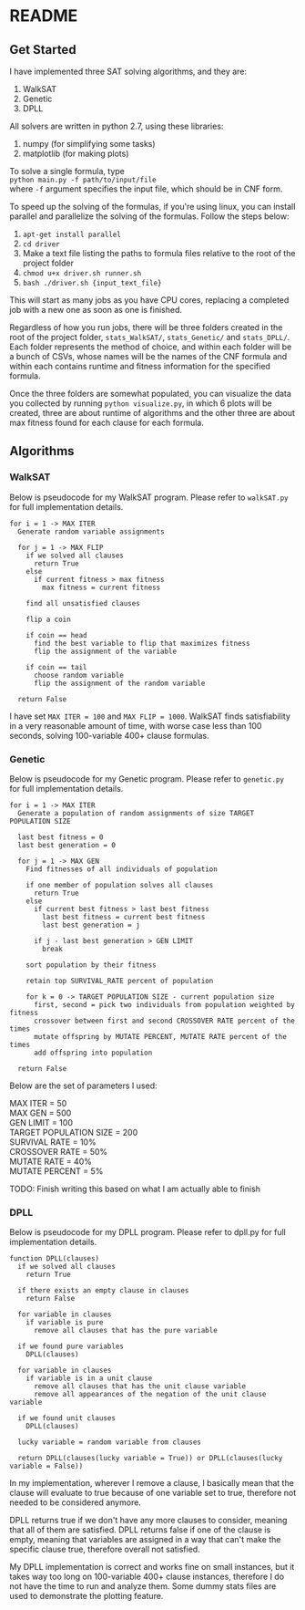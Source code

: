 # README #

## Get Started ##
I have implemented three SAT solving algorithms, and they are:

1. WalkSAT
2. Genetic
3. DPLL

All solvers are written in python 2.7, using these libraries:

1. numpy (for simplifying some tasks)
2. matplotlib (for making plots)

To solve a single formula, type  
`python main.py -f path/to/input/file`  
where `-f` argument specifies the input file, which should be in CNF form.  

To speed up the solving of the formulas, if you're using linux, you can
install parallel and parallelize the solving of the formulas. Follow the steps
below:

1. `apt-get install parallel`
2. `cd driver`
3. Make a text file listing the paths to formula files relative to the root of
   the project folder
4. `chmod u+x driver.sh runner.sh`
5. `bash ./driver.sh {input_text_file}`

This will start as many jobs as you have CPU cores, replacing a completed job
with a new one as soon as one is finished.

Regardless of how you run jobs, there will be three folders created in the
root of the project folder, `stats_WalkSAT/`, `stats_Genetic/` and
`stats_DPLL/`.  Each folder represents the method of choice, and within each
folder will be a bunch of CSVs, whose names will be the names of the CNF
formula and within each contains runtime and fitness information for the
specified formula.

Once the three folders are somewhat populated, you can visualize the data you
collected by running `python visualize.py`, in which 6 plots will be created,
three are about runtime of algorithms and the other three are about max
fitness found for each clause for each formula.

## Algorithms ##

### WalkSAT ###
Below is pseudocode for my WalkSAT program. Please refer to `walkSAT.py` for
full implementation details.

    for i = 1 -> MAX ITER
      Generate random variable assignments

      for j = 1 -> MAX FLIP
        if we solved all clauses
          return True
        else
          if current fitness > max fitness
            max fitness = current fitness
        
        find all unsatisfied clauses

        flip a coin
        
        if coin == head
          find the best variable to flip that maximizes fitness
          flip the assignment of the variable

        if coin == tail
          choose random variable
          flip the assignment of the random variable

      return False

I have set `MAX ITER = 100` and `MAX FLIP = 1000`. WalkSAT finds
satisfiability in a very reasonable amount of time, with worse case less than
100 seconds, solving 100-variable 400+ clause formulas.

### Genetic ###
Below is pseudocode for my Genetic program. Please refer to `genetic.py` for
full implementation details.

    for i = 1 -> MAX ITER
      Generate a population of random assignments of size TARGET POPULATION SIZE

      last best fitness = 0
      last best generation = 0

      for j = 1 -> MAX GEN
        Find fitnesses of all individuals of population
        
        if one member of population solves all clauses
          return True
        else
          if current best fitness > last best fitness
            last best fitness = current best fitness
            last best generation = j
          
          if j - last best generation > GEN LIMIT
            break
          
        sort population by their fitness
        
        retain top SURVIVAL_RATE percent of population
        
        for k = 0 -> TARGET POPULATION SIZE - current population size
          first, second = pick two individuals from population weighted by fitness
          crossover between first and second CROSSOVER RATE percent of the times
          mutate offspring by MUTATE PERCENT, MUTATE RATE percent of the times
          add offspring into population

      return False

Below are the set of parameters I used:

MAX ITER = 50  
MAX GEN  = 500  
GEN LIMIT = 100  
TARGET POPULATION SIZE = 200  
SURVIVAL RATE = 10%  
CROSSOVER RATE = 50%  
MUTATE RATE = 40%  
MUTATE PERCENT = 5%  

TODO: Finish writing this based on what I am actually able to finish

### DPLL ###
Below is pseudocode for my DPLL program. Please refer to dpll.py for full
implementation details.

    function DPLL(clauses)
      if we solved all clauses
        return True
      
      if there exists an empty clause in clauses
        return False
      
      for variable in clauses
        if variable is pure
          remove all clauses that has the pure variable

      if we found pure variables
        DPLL(clauses)

      for variable in clauses
        if variable is in a unit clause
          remove all clauses that has the unit clause variable
          remove all appearances of the negation of the unit clause variable

      if we found unit clauses
        DPLL(clauses)

      lucky variable = random variable from clauses
      
      return DPLL(clauses(lucky variable = True)) or DPLL(clauses(lucky variable = False))

In my implementation, wherever I remove a clause, I basically mean that the
clause will evaluate to true because of one variable set to true, therefore
not needed to be considered anymore.

DPLL returns true if we don't have any more clauses to consider, meaning that
all of them are satisfied. DPLL returns false if one of the clause is empty,
meaning that variables are assigned in a way that can't make the specific
clause true, therefore overall not satisfied.

My DPLL implementation is correct and works fine on small instances, but it
takes way too long on 100-variable 400+ clause instances, therefore I do not
have the time to run and analyze them. Some dummy stats files are used to
demonstrate the plotting feature.
